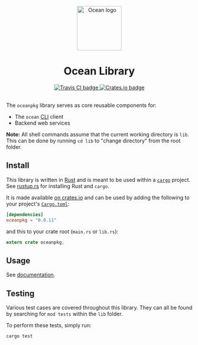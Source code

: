 <div align="center">
  <a href="www.oceanpkg.org">
    <img src="https://www.oceanpkg.org/static/images/ocean-logo.svg"
         alt="Ocean logo"
         height="120" width="120">
  </a>
  <br>
  <h1>Ocean Library</h1>
  <a href="https://travis-ci.com/oceanpkg/ocean">
    <img src="https://travis-ci.com/oceanpkg/ocean.svg?branch=master"
         alt="Travis CI badge">
  </a>
  <a href="https://crates.io/crates/oceanpkg">
    <img src="https://img.shields.io/crates/v/oceanpkg.svg"
         alt="Crates.io badge">
  </a>
</div>
<br>

The `oceanpkg` library serves as core reusable components for:
- The `ocean` [CLI] client
- Backend web services

<!--
TODO: Wrap "working directory" in a link to somewhere that explains the term.
-->
**Note:** All shell commands assume that the current working directory is `lib`.
This can be done by running `cd lib` to "change directory" from the root folder.

## Install

This library is written in [Rust] and is meant to be used within a [`cargo`]
project. See [rustup.rs] for installing Rust and `cargo`.

It is made available [on crates.io][crate] and can be used by adding the
following to your project's [`Cargo.toml`]:

```toml
[dependencies]
oceanpkg = "0.0.11"
```

and this to your crate root (`main.rs` or `lib.rs`):

```rust
extern crate oceanpkg;
```

## Usage

See [documentation].

## Testing

Various test cases are covered throughout this library. They can all be found by
searching for `mod tests` within the `lib` folder.

To perform these tests, simply run:

```sh
cargo test
```

[CLI]: https://en.wikipedia.org/wiki/Command-line_interface
[Rust]: https://www.rust-lang.org
[`cargo`]: https://doc.rust-lang.org/cargo
[rustup.rs]: https://rustup.rs
[crate]: https://crates.io/crates/oceanpkg
[documentation]: https://docs.rs/oceanpkg
[`Cargo.toml`]: https://doc.rust-lang.org/cargo/reference/manifest.html
